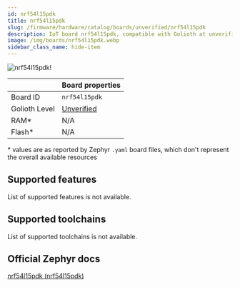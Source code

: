 ```yaml
---
id: nrf54l15pdk
title: nrf54l15pdk
slug: /firmware/hardware/catalog/boards/unverified/nrf54l15pdk
description: IoT board nrf54l15pdk, compatible with Golioth at unverified level.
image: /img/boards/nrf54l15pdk.webp
sidebar_class_name: hide-item
---
```


[//]: # (This is an auto-generated file, do not edit! Changes to it will be lost upon re-generation)

![nrf54l15pdk!](/img/boards/nrf54l15pdk.webp "nrf54l15pdk")

|                | Board properties     |
| -------------  | -------------------- |
| Board ID       | `nrf54l15pdk` |
| Golioth Level  | [Unverified](/firmware/hardware#unverified-boards) |
| RAM*           | N/A |
| Flash*         | N/A |

\* values are as reported by Zephyr `.yaml` board files, which don't represent the overall available resources



## Supported features

List of supported features is not available.

## Supported toolchains

List of supported toolchains is not available.

## Official Zephyr docs

[nrf54l15pdk (nrf54l15pdk)](https://docs.zephyrproject.org/latest/boards/nordic/nrf54l15pdk/doc/index.html)
